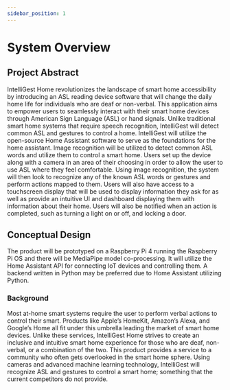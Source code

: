 ```yaml
---
sidebar_position: 1
---
```


# System Overview

## Project Abstract

IntelliGest Home revolutionizes the landscape of smart home accessibility by introducing an ASL reading device software that will change the daily home life for individuals who are deaf or non-verbal. This application aims to empower users to seamlessly interact with their smart home devices through American Sign Language (ASL) or hand signals. Unlike traditional smart home systems that require speech recognition, IntelliGest will detect common ASL and gestures to control a home. IntelliGest will utilize the open-source Home Assistant software to serve as the foundations for the home assistant. Image recognition will be utilized to detect common ASL words and utilize them to control a smart home. Users set up the device along with a camera in an area of their choosing in order to allow the user to use ASL where they feel comfortable. Using image recognition, the system will then look to recognize any of the known ASL words or gestures and perform actions mapped to them. Users will also have access to a touchscreen display that will be used to display information they ask for as well as provide an intuitive UI and dashboard displaying them with information about their home. Users will also be notified when an action is completed, such as turning a light on or off, and locking a door.

## Conceptual Design

The product will be prototyped on a Raspberry Pi 4 running the Raspberry Pi OS and there will be MediaPipe model co-processing. It will utilize the Home Assistant API for connecting IoT devices and controlling them. A backend written in Python may be preferred due to Home Assistant utilizing Python. 

### Background
Most at-home smart systems require the user to perform verbal actions to control their smart. Products like Apple’s HomeKit, Amazon’s Alexa, and Google’s Home all fit under this umbrella leading the market of smart home devices. Unlike these services, IntelliGest Home strives to create an inclusive and intuitive smart home experience for those who are deaf, non-verbal, or a combination of the two. This product provides a service to a community who often gets overlooked in the smart home sphere. Using cameras and advanced machine learning technology, IntelliGest will recognize ASL and gestures to control a smart home; something that the current competitors do not provide.  
